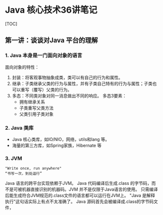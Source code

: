 # Java 核心技术36讲笔记
[TOC]

## 第一讲：谈谈对Java 平台的理解
### 1. Java 本身是一门面向对象的语言
面向对象的特性：

1. 封装：将客观事物抽象成类，类可以有自己的行为和属性。
2. 继承：子类继承父类的行为与属性，并有子类自己特有的行为与属性；子类也可以重写（覆写）父类的行为。
3. 多态：不同类对象对同一消息做出不同的响应。 多态3要素：
	+ 拥有继承关系
	+ 子类重写父类方法
	+ 父类引用子类对象

### 2. Java 类库
+ Java 核心类库，如IO/NIO，网络，utils和lang 等。
+ 海量的第三方库，如Spring家族，Hibernate 等

### 3. JVM 
```
"Write once, run anywhere" 
“书写一次，到处运行”
```
Java 语言的跨平台实现依赖于JVM。 Java 代码编译后生成.class 的字节码，而不是可被机器直接识别的机器码。JVM 并不是仅限于Java语言的使用。
只需编译后能生成符合JVM规范的.class文件的语言都可以运行在JVM上。
"Java 是解释执行"这句话实际上有点不太准确了。 Java 源码首先会被编译成.class的字节码文件，